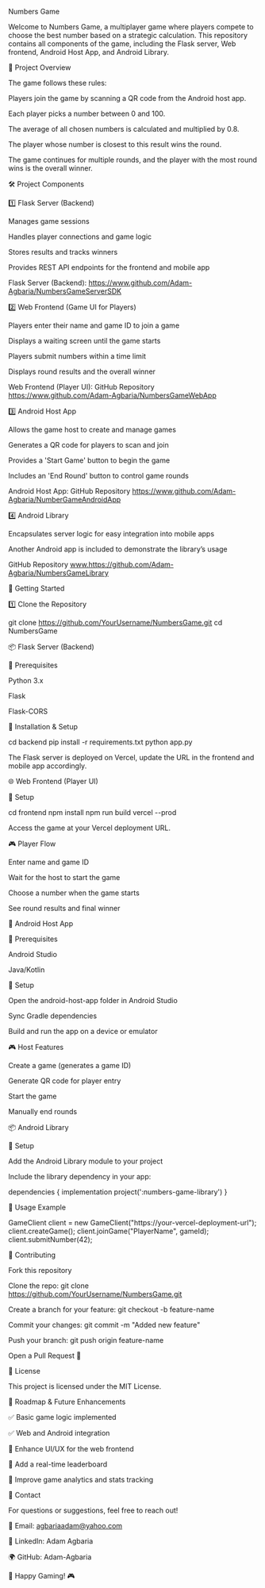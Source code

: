 Numbers Game

Welcome to Numbers Game, a multiplayer game where players compete to choose the best number based on a strategic calculation. This repository contains all components of the game, including the Flask server, Web frontend, Android Host App, and Android Library.

📌 Project Overview

The game follows these rules:

Players join the game by scanning a QR code from the Android host app.

Each player picks a number between 0 and 100.

The average of all chosen numbers is calculated and multiplied by 0.8.

The player whose number is closest to this result wins the round.

The game continues for multiple rounds, and the player with the most round wins is the overall winner.



🛠️ Project Components

1️⃣ Flask Server (Backend)

Manages game sessions

Handles player connections and game logic

Stores results and tracks winners

Provides REST API endpoints for the frontend and mobile app

Flask Server (Backend): https://www.github.com/Adam-Agbaria/NumbersGameServerSDK

2️⃣ Web Frontend (Game UI for Players)

Players enter their name and game ID to join a game

Displays a waiting screen until the game starts

Players submit numbers within a time limit

Displays round results and the overall winner

Web Frontend (Player UI): GitHub Repository https://www.github.com/Adam-Agbaria/NumbersGameWebApp


3️⃣ Android Host App

Allows the game host to create and manage games

Generates a QR code for players to scan and join

Provides a 'Start Game' button to begin the game

Includes an 'End Round' button to control game rounds

Android Host App: GitHub Repository https://www.github.com/Adam-Agbaria/NumberGameAndroidApp


4️⃣ Android Library

Encapsulates server logic for easy integration into mobile apps

Another Android app is included to demonstrate the library’s usage

GitHub Repository www.https://github.com/Adam-Agbaria/NumbersGameLibrary

🚀 Getting Started

1️⃣ Clone the Repository

git clone https://github.com/YourUsername/NumbersGame.git
cd NumbersGame

📦 Flask Server (Backend)

📌 Prerequisites

Python 3.x

Flask

Flask-CORS

🔧 Installation & Setup

cd backend
pip install -r requirements.txt
python app.py

The Flask server is deployed on Vercel, update the URL in the frontend and mobile app accordingly.

🌐 Web Frontend (Player UI)

🔧 Setup

cd frontend
npm install
npm run build
vercel --prod

Access the game at your Vercel deployment URL.

🎮 Player Flow

Enter name and game ID

Wait for the host to start the game

Choose a number when the game starts

See round results and final winner

📱 Android Host App

📌 Prerequisites

Android Studio

Java/Kotlin

🔧 Setup

Open the android-host-app folder in Android Studio

Sync Gradle dependencies

Build and run the app on a device or emulator

🎮 Host Features

Create a game (generates a game ID)

Generate QR code for player entry

Start the game

Manually end rounds

📦 Android Library

🔧 Setup

Add the Android Library module to your project

Include the library dependency in your app:

dependencies {
    implementation project(':numbers-game-library')
}

📡 Usage Example

GameClient client = new GameClient("https://your-vercel-deployment-url");
client.createGame();
client.joinGame("PlayerName", gameId);
client.submitNumber(42);

🤝 Contributing

Fork this repository

Clone the repo: git clone https://github.com/YourUsername/NumbersGame.git

Create a branch for your feature: git checkout -b feature-name

Commit your changes: git commit -m "Added new feature"

Push your branch: git push origin feature-name

Open a Pull Request 🎉

📜 License

This project is licensed under the MIT License.

🎯 Roadmap & Future Enhancements

✅ Basic game logic implemented

✅ Web and Android integration

🔄 Enhance UI/UX for the web frontend

🔄 Add a real-time leaderboard

🔄 Improve game analytics and stats tracking

📧 Contact

For questions or suggestions, feel free to reach out!

📩 Email: agbariaadam@yahoo.com

🔗 LinkedIn: Adam Agbaria

🌍 GitHub: Adam-Agbaria

🚀 Happy Gaming! 🎮

